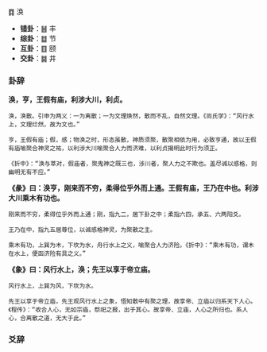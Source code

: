 ䷺ 涣

+ **错卦**：䷶ 丰
+ **综卦**：䷻ 节
+ **互卦**：䷚ 颐
+ **交卦**：䷯ 井

### 卦辞

**涣，亨，王假有庙，利涉大川，利贞。**

```
涣，涣散。引申为两义：一为离散；一为文理焕然，散而不乱，自然文理。《尚氏学》：“风行水上，文理烂然，故为文也。”

亨，王假有庙；假，感；物涣之时，形态虽散，神质须聚，散聚相依为用，必致亨通，故以王假有庙喻聚合神灵之祐，以利涉大川喻聚合人力而济难，以利贞揭明此时行为须正。

《折中》：“涣与萃对，假庙者，聚鬼神之既三也，涉川者，聚人力之不欺也。盖尽诚以感格，则幽明无有不应。”
```

**《彖》曰：涣亨，刚来而不穷，柔得位乎外而上通。王假有庙，王乃在中也。利涉大川乘木有功也。**

```
刚来而不穷，柔得位乎外而上通；刚，指九二，居下卦之中；柔指六四，承五、六两阳爻。

王乃在中，指九五居尊位，以诚感格神灵，为聚散之主。

乘木有功，上巽为木，下坎为水，舟行水上之义，喻聚合人力济险。《折中》：“乘木有功，谓木在水上，便函济险有具之义。”
```

**《象》曰：风行水上，涣；先王以享于帝立庙。**

```
风行水上，上巽为风，下坎为水。

先王以享于帝立庙，先王观风行水上之象，悟知散中有聚之理，故享帝、立庙以归系天下人心。《程传》：“收合人心，无如宗庙，祭祀之报，出于其心。故享帝、立庙，人心之所归也。系人心，合离散之道，无大于此。”
```

### 爻辞

